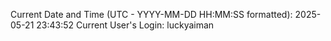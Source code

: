 Current Date and Time (UTC - YYYY-MM-DD HH:MM:SS formatted): 2025-05-21 23:43:52
Current User's Login: luckyaiman
